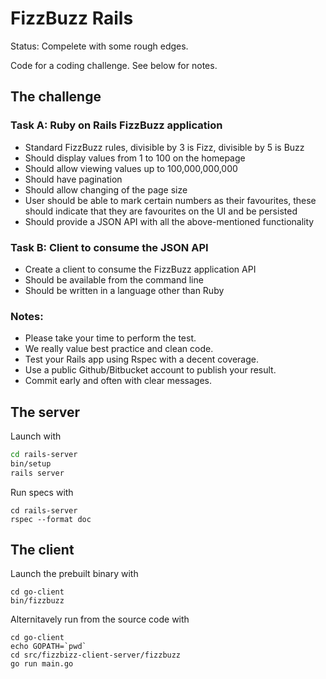 # FizzBuzz Rails

Status: Compelete with some rough edges.

Code for a coding challenge. See below for notes.

## The challenge

### Task A: Ruby on Rails FizzBuzz application
- Standard FizzBuzz rules, divisible by 3 is Fizz, divisible by 5 is Buzz
- Should display values from 1 to 100 on the homepage
- Should allow viewing values up to 100,000,000,000
- Should have pagination
- Should allow changing of the page size
- User should be able to mark certain numbers as their favourites, these should indicate that they are favourites on the UI and be persisted
- Should provide a JSON API with all the above-mentioned functionality

### Task B: Client to consume the JSON API
- Create a client to consume the FizzBuzz application API
- Should be available from the command line
- Should be written in a language other than Ruby

### Notes:
- Please take your time to perform the test.
- We really value best practice and clean code.
- Test your Rails app using Rspec with a decent coverage.
- Use a public Github/Bitbucket account to publish your result.
- Commit early and often with clear messages.

## The server

Launch with
```bash
cd rails-server
bin/setup
rails server
```

Run specs with
```
cd rails-server
rspec --format doc
```

## The client

Launch the prebuilt binary with
```
cd go-client
bin/fizzbuzz
```

Alternitavely run from the source code with
```
cd go-client
echo GOPATH=`pwd`
cd src/fizzbizz-client-server/fizzbuzz
go run main.go
```
